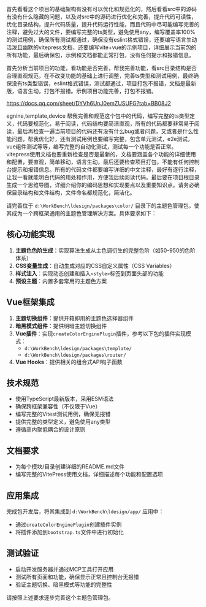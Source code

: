 首先看看这个项目的基础架构有没有可以优化和规范化的，然后看看src中的源码有没有什么隐藏的问题，以及对src中的源码进行优化和完善，提升代码可读性，优化目录结构，提升代码质量，提升代码运行性能，而且代码中尽可能编写完善的注释，避免过大的文件，要编写完整的ts类型，避免使用any，编写覆盖率100%的测试用例，确保所有测试都通过，确保没有eslint格式错误，还要编写语言生动活泼且幽默的vitepress文档，还要编写vite+vue的示例项目，详细展示当前包的所有功能，最后确保包，示例和文档都能正常打包，没有任何提示和报错信息。


首先分析当前项目的功能，看功能是否完善，帮我完善功能，看src目录结构是否合理直观规范，在不改变功能的基础上进行调整，完善ts类型和测试用例，最终确保没有ts类型错误，eslint格式错误，测试都通过，项目打包不报错，文档是最新版，语言生动，打包不报错。示例项目功能完善，打包不报错。

https://docs.qq.com/sheet/DYVh6UnJ0emZUSUFG?tab=BB08J2


egnine,template,device
帮我完善和规范这个包中的代码，编写完整的ts类型定义，代码要规范化，易于阅读，代码结构要简洁直观，所有的代码都要非常易于阅读，最后再检查一遍当前项目的代码还有没有什么bug或者问题，又或者是什么性能问题，帮我优化好，还有测试用例也要编写完整，包含单元测试，e2e测试，vue组件测试等等，编写完整的自动化测试，测试每一个功能是否正常。vitepress使用文档也要重新检查是否是最新的，文档要涵盖各个功能的详细使用和配置，要直观，简单移动，语言生动，最后还要检查项目打包，不能有任何控制台提示和报错信息。所有的代码文件都要编写详细的中文注释，最好有逐行注释，让我一看就能明白代码的用处和作用，方便我后续阅读代码。最后要在项目根目录生成一个思维导图，详细介绍你的编码思想和实现要点以及重要知识点。请务必确保目录结构和文件结构，文件命名都规范化，简洁化。


请完善位于 `d:\WorkBench\ldesign/packages\color/` 目录下的主题色管理包，使其成为一个跨框架通用的主题色管理解决方案。具体要求如下：

## 核心功能实现
1. **主题色色阶生成**：实现算法生成从主色调衍生的完整色阶（如50-950的色阶体系）
2. **CSS变量生成**：自动生成对应的CSS自定义属性（CSS Variables）
3. **样式注入**：实现动态创建和插入`<style>`标签到页面头部的功能
4. **预设主题**：内置多套常用的主题色方案

## Vue框架集成
1. **主题切换组件**：提供开箱即用的主题色选择器组件
2. **暗黑模式组件**：提供明暗主题切换组件
3. **Vue插件**：实现`createColorEnginePlugin`插件，参考以下包的插件实现模式：
   - `d:\WorkBench\ldesign/packages\template/`
   - `d:\WorkBench\ldesign/packages\router/`
4. **Vue Hooks**：提供相关的组合式API钩子函数

## 技术规范
- 使用TypeScript最新版本，采用ESM语法
- 确保跨框架兼容性（不仅限于Vue）
- 编写完整的Vitest测试用例，确保无报错
- 提供完整的类型定义，避免使用any类型
- 遵循高内聚低耦合的设计原则

## 文档要求
- 为每个模块/目录创建详细的README.md文件
- 编写完整的VitePress使用文档，详细描述每个功能和配置选项

## 应用集成
完成包开发后，将其集成到 `d:\WorkBench\ldesign/app/` 应用中：
- 通过`createColorEnginePlugin`创建插件实例
- 将插件添加到`bootstrap.ts`文件中进行初始化

## 测试验证
- 启动开发服务器并通过MCP工具打开应用
- 测试所有页面和功能，确保显示正常且控制台无报错
- 验证主题切换、暗黑模式等功能的完整性

请按照上述要求逐步完善这个主题色管理包。